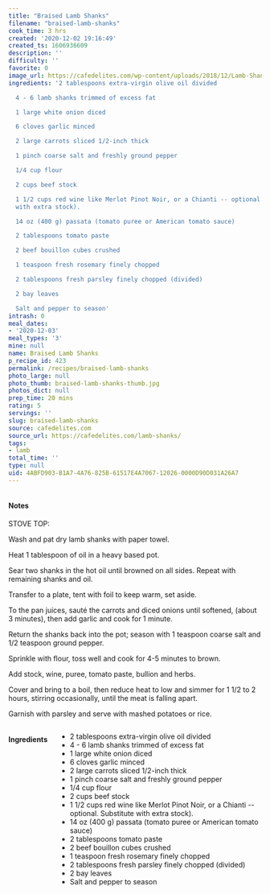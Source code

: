 ```yaml
---
title: "Braised Lamb Shanks"
filename: "braised-lamb-shanks"
cook_time: 3 hrs
created: '2020-12-02 19:16:49'
created_ts: 1606936609
description: ''
difficulty: ''
favorite: 0
image_url: https://cafedelites.com/wp-content/uploads/2018/12/Lamb-Shanks-IMAGE-35-1365x2048.jpg
ingredients: '2 tablespoons extra-virgin olive oil divided

  4 - 6 lamb shanks trimmed of excess fat

  1 large white onion diced

  6 cloves garlic minced

  2 large carrots sliced 1/2-inch thick

  1 pinch coarse salt and freshly ground pepper

  1/4 cup flour

  2 cups beef stock

  1 1/2 cups red wine like Merlot Pinot Noir, or a Chianti -- optional. Substitute
  with extra stock).

  14 oz (400 g) passata (tomato puree or American tomato sauce)

  2 tablespoons tomato paste

  2 beef bouillon cubes crushed

  1 teaspoon fresh rosemary finely chopped

  2 tablespoons fresh parsley finely chopped (divided)

  2 bay leaves

  Salt and pepper to season'
intrash: 0
meal_dates:
- '2020-12-03'
meal_types: '3'
mine: null
name: Braised Lamb Shanks
p_recipe_id: 423
permalink: /recipes/braised-lamb-shanks
photo_large: null
photo_thumb: braised-lamb-shanks-thumb.jpg
photos_dict: null
prep_time: 20 mins
rating: 5
servings: ''
slug: braised-lamb-shanks
source: cafedelites.com
source_url: https://cafedelites.com/lamb-shanks/
tags:
- lamb
total_time: ''
type: null
uid: 4ABFD903-B1A7-4A76-825B-61517E4A7067-12026-0000D90D031A26A7
---
```

<div class="large-8 medium-7 columns" id="writeup">		<div id="notes"><h4>Notes</h4>
<div class="box box-notes"><p>STOVE TOP:</p>
<p>Wash and pat dry lamb shanks with paper towel.</p>
<p>Heat 1 tablespoon of oil in a heavy based pot.</p>
<p>Sear two shanks in the hot oil until browned on all sides. Repeat with remaining shanks and oil.</p>
<p>Transfer to a plate, tent with foil to keep warm, set aside.</p>
<p>To the pan juices, sauté the carrots and diced onions until softened, (about 3 minutes), then add garlic and cook for 1 minute.</p>
<p>Return the shanks back into the pot; season with 1 teaspoon coarse salt and 1/2 teaspoon ground pepper.</p>
<p>Sprinkle with flour, toss well and cook for 4-5 minutes to brown.</p>
<p>Add stock, wine, puree, tomato paste, bullion and herbs.</p>
<p>Cover and bring to a boil, then reduce heat to low and simmer for 1 1/2 to 2 hours, stirring occasionally, until the meat is falling apart.</p>
<p>Garnish with parsley and serve with mashed potatoes or rice.</p>
</div></div>	</div><!-- #writeup -->
</div><!-- #row-one -->
<div class="row" id="row-two">	<div class="medium-4 small-5 columns" id="ingredients"><h4>Ingredients</h4><div class="box box-ingredients content"><ul>
<li>2 tablespoons extra-virgin olive oil divided</li>
<li>4 - 6 lamb shanks trimmed of excess fat</li>
<li>1 large white onion diced</li>
<li>6 cloves garlic minced</li>
<li>2 large carrots sliced 1/2-inch thick</li>
<li>1 pinch coarse salt and freshly ground pepper</li>
<li>1/4 cup flour</li>
<li>2 cups beef stock</li>
<li>1 1/2 cups red wine like Merlot Pinot Noir, or a Chianti -- optional. Substitute with extra stock).</li>
<li>14 oz (400 g) passata (tomato puree or American tomato sauce)</li>
<li>2 tablespoons tomato paste</li>
<li>2 beef bouillon cubes crushed</li>
<li>1 teaspoon fresh rosemary finely chopped</li>
<li>2 tablespoons fresh parsley finely chopped (divided)</li>
<li>2 bay leaves</li>
<li>Salt and pepper to season</li>
</ul>
</div>	</div>	<div class="medium-6 small-7 columns" id="directions">	</div>